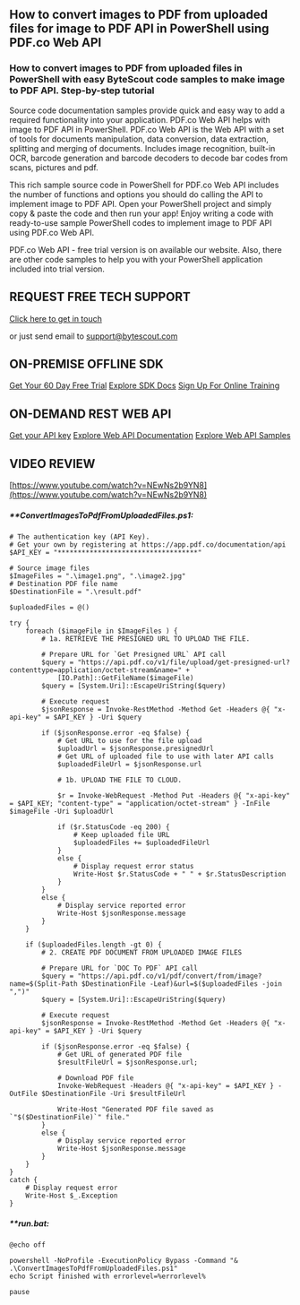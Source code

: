 ## How to convert images to PDF from uploaded files for image to PDF API in PowerShell using PDF.co Web API

### How to convert images to PDF from uploaded files in PowerShell with easy ByteScout code samples to make image to PDF API. Step-by-step tutorial

Source code documentation samples provide quick and easy way to add a required functionality into your application. PDF.co Web API helps with image to PDF API in PowerShell. PDF.co Web API is the Web API with a set of tools for documents manipulation, data conversion, data extraction, splitting and merging of documents. Includes image recognition, built-in OCR, barcode generation and barcode decoders to decode bar codes from scans, pictures and pdf.

This rich sample source code in PowerShell for PDF.co Web API includes the number of functions and options you should do calling the API to implement image to PDF API. Open your PowerShell project and simply copy & paste the code and then run your app! Enjoy writing a code with ready-to-use sample PowerShell codes to implement image to PDF API using PDF.co Web API.

PDF.co Web API - free trial version is on available our website. Also, there are other code samples to help you with your PowerShell application included into trial version.

## REQUEST FREE TECH SUPPORT

[Click here to get in touch](https://bytescout.zendesk.com/hc/en-us/requests/new?subject=PDF.co%20Web%20API%20Question)

or just send email to [support@bytescout.com](mailto:support@bytescout.com?subject=PDF.co%20Web%20API%20Question) 

## ON-PREMISE OFFLINE SDK 

[Get Your 60 Day Free Trial](https://bytescout.com/download/web-installer?utm_source=github-readme)
[Explore SDK Docs](https://bytescout.com/documentation/index.html?utm_source=github-readme)
[Sign Up For Online Training](https://academy.bytescout.com/)


## ON-DEMAND REST WEB API

[Get your API key](https://pdf.co/documentation/api?utm_source=github-readme)
[Explore Web API Documentation](https://pdf.co/documentation/api?utm_source=github-readme)
[Explore Web API Samples](https://github.com/bytescout/ByteScout-SDK-SourceCode/tree/master/PDF.co%20Web%20API)

## VIDEO REVIEW

[https://www.youtube.com/watch?v=NEwNs2b9YN8](https://www.youtube.com/watch?v=NEwNs2b9YN8)




<!-- code block begin -->

##### ****ConvertImagesToPdfFromUploadedFiles.ps1:**
    
```
# The authentication key (API Key).
# Get your own by registering at https://app.pdf.co/documentation/api
$API_KEY = "***********************************"

# Source image files
$ImageFiles = ".\image1.png", ".\image2.jpg"
# Destination PDF file name
$DestinationFile = ".\result.pdf"

$uploadedFiles = @()

try {
    foreach ($imageFile in $ImageFiles ) {
        # 1a. RETRIEVE THE PRESIGNED URL TO UPLOAD THE FILE.
        
        # Prepare URL for `Get Presigned URL` API call
        $query = "https://api.pdf.co/v1/file/upload/get-presigned-url?contenttype=application/octet-stream&name=" + `
            [IO.Path]::GetFileName($imageFile)
        $query = [System.Uri]::EscapeUriString($query)

        # Execute request
        $jsonResponse = Invoke-RestMethod -Method Get -Headers @{ "x-api-key" = $API_KEY } -Uri $query
    
        if ($jsonResponse.error -eq $false) {
            # Get URL to use for the file upload 
            $uploadUrl = $jsonResponse.presignedUrl
            # Get URL of uploaded file to use with later API calls
            $uploadedFileUrl = $jsonResponse.url
    
            # 1b. UPLOAD THE FILE TO CLOUD.
    
            $r = Invoke-WebRequest -Method Put -Headers @{ "x-api-key" = $API_KEY; "content-type" = "application/octet-stream" } -InFile $imageFile -Uri $uploadUrl
            
            if ($r.StatusCode -eq 200) {
                # Keep uploaded file URL
                $uploadedFiles += $uploadedFileUrl
            }
            else {
                # Display request error status
                Write-Host $r.StatusCode + " " + $r.StatusDescription
            }
        }
        else {
            # Display service reported error
            Write-Host $jsonResponse.message
        }
    }

    if ($uploadedFiles.length -gt 0) {
        # 2. CREATE PDF DOCUMENT FROM UPLOADED IMAGE FILES
    
        # Prepare URL for `DOC To PDF` API call
        $query = "https://api.pdf.co/v1/pdf/convert/from/image?name=$(Split-Path $DestinationFile -Leaf)&url=$($uploadedFiles -join ",")"
        $query = [System.Uri]::EscapeUriString($query)
        
        # Execute request
        $jsonResponse = Invoke-RestMethod -Method Get -Headers @{ "x-api-key" = $API_KEY } -Uri $query

        if ($jsonResponse.error -eq $false) {
            # Get URL of generated PDF file
            $resultFileUrl = $jsonResponse.url;
            
            # Download PDF file
            Invoke-WebRequest -Headers @{ "x-api-key" = $API_KEY } -OutFile $DestinationFile -Uri $resultFileUrl

            Write-Host "Generated PDF file saved as `"$($DestinationFile)`" file."
        }
        else {
            # Display service reported error
            Write-Host $jsonResponse.message
        }   
    }
}
catch {
    # Display request error
    Write-Host $_.Exception
}

```

<!-- code block end -->    

<!-- code block begin -->

##### ****run.bat:**
    
```
@echo off

powershell -NoProfile -ExecutionPolicy Bypass -Command "& .\ConvertImagesToPdfFromUploadedFiles.ps1"
echo Script finished with errorlevel=%errorlevel%

pause
```

<!-- code block end -->